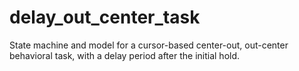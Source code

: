 # delay_out_center_task
State machine and model for a cursor-based center-out, out-center behavioral task, with a delay period after the initial hold.
